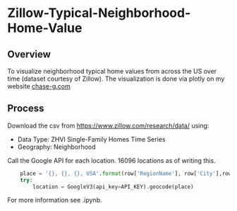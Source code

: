 # Zillow-Typical-Neighborhood-Home-Value

## Overview

To visualize neighborhood typical home values from across the US over time (dataset courtesy of Zillow). The visualization is done via plotly on my website <a href="www.chase-g.com/portfolio-zillow">chase-g.com</a>

## Process

Download the csv from https://www.zillow.com/research/data/ using:
- Data Type: ZHVI Single-Family Homes Time Series
- Geography: Neighborhood

Call the Google API for each location. 16096 locations as of writing this.
```py
    place = '{}, {}, {}, USA'.format(row['RegionName'], row['City'],row['State'])
    try:
        location = GoogleV3(api_key=API_KEY).geocode(place)
```
For more information see .ipynb.

